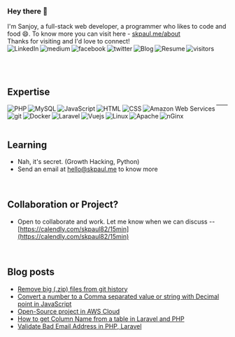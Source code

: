 ### Hey there 👋

I'm Sanjoy, a full-stack web developer, a programmer who likes to code and food 😄. To know more you can visit here - [skpaul.me/about](https://skpaul.me/about)
<br>
Thanks for visiting and I'd love to connect!
<br>
[<img align="left" alt="LinkedIn" src="https://img.shields.io/badge/linkedin-%230077B5.svg?&style=for-the-badge&logo=linkedin&logoColor=white" />](https://www.linkedin.com/in/skpaul82)
[<img align="left" alt="medium" src="https://img.shields.io/badge/medium-444.svg?&style=for-the-badge&logo=medium&logoColor=white" />](https://skpaul82.medium.com/)
[<img align="left" alt="facebook" src="https://img.shields.io/badge/facebook-%231877F2.svg?&style=for-the-badge&logo=facebook&logoColor=white" />](https://www.facebook.com/LLTwithSKPaul)
[<img align="left" alt="twitter" src="https://img.shields.io/badge/twitter-1A91DA.svg?&style=for-the-badge&logo=twitter&logoColor=white" />](https://twitter.com/SanjoyKPaul)
[<img align="left" alt="Blog" src="https://img.shields.io/badge/blog-ad1008.svg?&style=for-the-badge&logo=wordpress&logoColor=white" />](https://skpaul.me/blog)
[<img align="left" alt="Resume" src="https://img.shields.io/badge/resume-ededed.svg?&style=for-the-badge&logo=microsoft-word&logoColor=444" />](https://skpaul.me/resume)
![visitors](https://visitor-badge.laobi.icu/badge?page_id=skpaul82.skpaul82)

<!-- [<img align="left" alt="stack-overflow" src="https://img.shields.io/badge/stack%20overflow-FE7A16?logo=stack-overflow&logoColor=white&style=for-the-badge" />](https://stackoverflow.com/users/5379437/mohammad-faisal) -->
<br>
<br>

## Expertise
<img align="left" alt="PHP" src="https://img.shields.io/badge/PHP-505B95.svg?&style=for-the-badge&logo=PHP&logoColor=white" />
<img align="left" alt="MySQL" src="https://img.shields.io/badge/MySQL-005E86.svg?&style=for-the-badge&logo=MySQL&logoColor=white" />
<img align="left" alt="JavaScript" src="https://img.shields.io/badge/JavaScript-F7D138.svg?&style=for-the-badge&logo=JavaScript&logoColor=white" />
<img align="left" alt="HTML" src="https://img.shields.io/badge/HTML-E96227.svg?&style=for-the-badge&logo=HTML5&logoColor=white" />
<img align="left" alt="CSS" src="https://img.shields.io/badge/CSS-2DA5D7.svg?&style=for-the-badge&logo=CSS3&logoColor=white" />
<img align="left" alt="Amazon Web Services" src="https://img.shields.io/badge/aws-F79919.svg?&style=for-the-badge&logo=amazon-aws&logoColor=white" />
<img align="left" alt="git" src="https://img.shields.io/badge/git-E84D31.svg?&style=for-the-badge&logo=git&logoColor=white" />

---

<img align="left" alt="Docker" src="https://img.shields.io/badge/Docker-4E99DF.svg?&style=for-the-badge&logo=Docker&logoColor=white" />
<img align="left" alt="Laravel" src="https://img.shields.io/badge/Laravel-E8392C.svg?&style=for-the-badge&logo=Laravel&logoColor=white" />
<img align="left" alt="Vuejs" src="https://img.shields.io/badge/Vuejs-00BB7C.svg?&style=for-the-badge&logo=Vue.js&logoColor=white" />
<img align="left" alt="Linux" src="https://img.shields.io/badge/Linux-F5B21D.svg?&style=for-the-badge&logo=Linux&logoColor=white" />
<img align="left" alt="Apache" src="https://img.shields.io/badge/Apache-C92332.svg?&style=for-the-badge&logo=Apache&logoColor=white" />
<img align="left" alt="nGinx" src="https://img.shields.io/badge/nGinx-009137.svg?&style=for-the-badge&logo=nGinx&logoColor=white" />
<br>
<br>

## Learning
- Nah, it's secret. (Growth Hacking, Python)
- Send an email at hello@skpaul.me to know more
<br>

## Collaboration or Project?
- Open to collaborate and work. Let me know when we can discuss -- [https://calendly.com/skpaul82/15min](https://calendly.com/skpaul82/15min)
<br>

## Blog posts
<!-- BLOG-POST-LIST:START -->
- [Remove big (.zip) files from git history](https://skpaul.me/remove-big-zip-files-from-git-history/?utm_source=rss&utm_medium=rss&utm_campaign=remove-big-zip-files-from-git-history)
- [Convert a number to a Comma separated value or string with Decimal point in JavaScript](https://skpaul.me/convert-a-number-to-a-comma-separated-value-or-string-with-decimal-point-in-javascript/?utm_source=rss&utm_medium=rss&utm_campaign=convert-a-number-to-a-comma-separated-value-or-string-with-decimal-point-in-javascript)
- [Open-Source project in AWS Cloud](https://skpaul.me/open-source-project-in-aws-cloud/?utm_source=rss&utm_medium=rss&utm_campaign=open-source-project-in-aws-cloud)
- [How to get Column Name from a table in Laravel and PHP](https://skpaul.me/how-to-get-column-name-from-a-table-in-laravel-and-php/?utm_source=rss&utm_medium=rss&utm_campaign=how-to-get-column-name-from-a-table-in-laravel-and-php)
- [Validate Bad Email Address in PHP, Laravel](https://skpaul.me/validate-bad-emails-in-php-laravel/?utm_source=rss&utm_medium=rss&utm_campaign=validate-bad-emails-in-php-laravel)
<!-- BLOG-POST-LIST:END -->
<br>

<!-- ![Sanjoy's github stats](https://github-readme-stats.vercel.app/api?username=skpaul82&show_icons=true) -->

<!--
**skpaul82/skpaul82** is a ✨ _special_ ✨ repository because its `README.md` (this file) appears on your GitHub profile.

Here are some ideas to get you started:

- 🔭 I’m currently working on ...
- 🌱 I’m currently learning ...
- 👯 I’m looking to collaborate on ...
- 🤔 I’m looking for help with ...
- 💬 Ask me about ...
- 📫 How to reach me: ...
- 😄 Pronouns: ...
- ⚡ Fun fact: ...
-->
